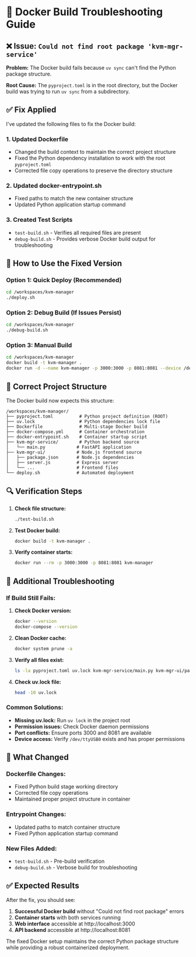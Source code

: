 # 🔧 Docker Build Troubleshooting Guide

## ❌ Issue: `Could not find root package 'kvm-mgr-service'`

**Problem:** The Docker build fails because `uv sync` can't find the Python package structure.

**Root Cause:** The `pyproject.toml` is in the root directory, but the Docker build was trying to run `uv sync` from a subdirectory.

## ✅ Fix Applied

I've updated the following files to fix the Docker build:

### 1. **Updated Dockerfile**

- Changed the build context to maintain the correct project structure
- Fixed the Python dependency installation to work with the root `pyproject.toml`
- Corrected file copy operations to preserve the directory structure

### 2. **Updated docker-entrypoint.sh**

- Fixed paths to match the new container structure
- Updated Python application startup command

### 3. **Created Test Scripts**

- `test-build.sh` - Verifies all required files are present
- `debug-build.sh` - Provides verbose Docker build output for troubleshooting

## 🚀 How to Use the Fixed Version

### Option 1: Quick Deploy (Recommended)

```bash
cd /workspaces/kvm-manager
./deploy.sh
```

### Option 2: Debug Build (If Issues Persist)

```bash
cd /workspaces/kvm-manager
./debug-build.sh
```

### Option 3: Manual Build

```bash
cd /workspaces/kvm-manager
docker build -t kvm-manager .
docker run -d --name kvm-manager -p 3000:3000 -p 8081:8081 --device /dev/ttyUSB0:/dev/ttyUSB0 --privileged kvm-manager
```

## 📁 Correct Project Structure

The Docker build now expects this structure:

```
/workspaces/kvm-manager/
├── pyproject.toml          # Python project definition (ROOT)
├── uv.lock                 # Python dependencies lock file
├── Dockerfile              # Multi-stage Docker build
├── docker-compose.yml      # Container orchestration
├── docker-entrypoint.sh    # Container startup script
├── kvm-mgr-service/        # Python backend source
│   └── main.py            # FastAPI application
├── kvm-mgr-ui/            # Node.js frontend source
│   ├── package.json       # Node.js dependencies
│   ├── server.js          # Express server
│   └── ...                # Frontend files
└── deploy.sh              # Automated deployment
```

## 🔍 Verification Steps

1. **Check file structure:**

   ```bash
   ./test-build.sh
   ```

2. **Test Docker build:**

   ```bash
   docker build -t kvm-manager .
   ```

3. **Verify container starts:**
   ```bash
   docker run --rm -p 3000:3000 -p 8081:8081 kvm-manager
   ```

## 🐛 Additional Troubleshooting

### If Build Still Fails:

1. **Check Docker version:**

   ```bash
   docker --version
   docker-compose --version
   ```

2. **Clean Docker cache:**

   ```bash
   docker system prune -a
   ```

3. **Verify all files exist:**

   ```bash
   ls -la pyproject.toml uv.lock kvm-mgr-service/main.py kvm-mgr-ui/package.json
   ```

4. **Check uv.lock file:**
   ```bash
   head -10 uv.lock
   ```

### Common Solutions:

- **Missing uv.lock:** Run `uv lock` in the project root
- **Permission issues:** Check Docker daemon permissions
- **Port conflicts:** Ensure ports 3000 and 8081 are available
- **Device access:** Verify `/dev/ttyUSB0` exists and has proper permissions

## 📝 What Changed

### Dockerfile Changes:

- Fixed Python build stage working directory
- Corrected file copy operations
- Maintained proper project structure in container

### Entrypoint Changes:

- Updated paths to match container structure
- Fixed Python application startup command

### New Files Added:

- `test-build.sh` - Pre-build verification
- `debug-build.sh` - Verbose build for troubleshooting

## ✅ Expected Results

After the fix, you should see:

1. **Successful Docker build** without "Could not find root package" errors
2. **Container starts** with both services running
3. **Web interface** accessible at http://localhost:3000
4. **API backend** accessible at http://localhost:8081

The fixed Docker setup maintains the correct Python package structure while providing a robust containerized deployment.

